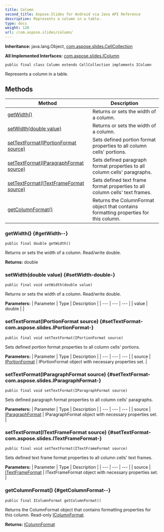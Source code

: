 ```yaml
---
title: Column
second_title: Aspose.Slides for Android via Java API Reference
description: Represents a column in a table.
type: docs
weight: 120
url: /com.aspose.slides/column/
---
```

**Inheritance:**
java.lang.Object, [com.aspose.slides.CellCollection](../../com.aspose.slides/cellcollection)

**All Implemented Interfaces:**
[com.aspose.slides.IColumn](../../com.aspose.slides/icolumn)
```
public final class Column extends CellCollection implements IColumn
```

Represents a column in a table.
## Methods

| Method | Description |
| --- | --- |
| [getWidth()](#getWidth--) | Returns or sets the width of a column. |
| [setWidth(double value)](#setWidth-double-) | Returns or sets the width of a column. |
| [setTextFormat(IPortionFormat source)](#setTextFormat-com.aspose.slides.IPortionFormat-) | Sets defined portion format properties to all column cells' portions. |
| [setTextFormat(IParagraphFormat source)](#setTextFormat-com.aspose.slides.IParagraphFormat-) | Sets defined paragraph format properties to all column cells' paragraphs. |
| [setTextFormat(ITextFrameFormat source)](#setTextFormat-com.aspose.slides.ITextFrameFormat-) | Sets defined text frame format properties to all column cells' text frames. |
| [getColumnFormat()](#getColumnFormat--) | Returns the ColumnFormat object that contains formatting properties for this column. |
### getWidth() {#getWidth--}
```
public final double getWidth()
```


Returns or sets the width of a column. Read/write double.

**Returns:**
double
### setWidth(double value) {#setWidth-double-}
```
public final void setWidth(double value)
```


Returns or sets the width of a column. Read/write double.

**Parameters:**
| Parameter | Type | Description |
| --- | --- | --- |
| value | double |  |

### setTextFormat(IPortionFormat source) {#setTextFormat-com.aspose.slides.IPortionFormat-}
```
public final void setTextFormat(IPortionFormat source)
```


Sets defined portion format properties to all column cells' portions.

**Parameters:**
| Parameter | Type | Description |
| --- | --- | --- |
| source | [IPortionFormat](../../com.aspose.slides/iportionformat) | IPortionFormat object with necessary properties set. |

### setTextFormat(IParagraphFormat source) {#setTextFormat-com.aspose.slides.IParagraphFormat-}
```
public final void setTextFormat(IParagraphFormat source)
```


Sets defined paragraph format properties to all column cells' paragraphs.

**Parameters:**
| Parameter | Type | Description |
| --- | --- | --- |
| source | [IParagraphFormat](../../com.aspose.slides/iparagraphformat) | IParagraphFormat object with necessary properties set. |

### setTextFormat(ITextFrameFormat source) {#setTextFormat-com.aspose.slides.ITextFrameFormat-}
```
public final void setTextFormat(ITextFrameFormat source)
```


Sets defined text frame format properties to all column cells' text frames.

**Parameters:**
| Parameter | Type | Description |
| --- | --- | --- |
| source | [ITextFrameFormat](../../com.aspose.slides/itextframeformat) | ITextFrameFormat object with necessary properties set. |

### getColumnFormat() {#getColumnFormat--}
```
public final IColumnFormat getColumnFormat()
```


Returns the ColumnFormat object that contains formatting properties for this column. Read-only [IColumnFormat](../../com.aspose.slides/icolumnformat).

**Returns:**
[IColumnFormat](../../com.aspose.slides/icolumnformat)
